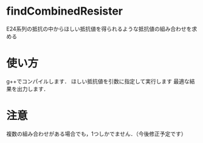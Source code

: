 # findCombinedResister
E24系列の抵抗の中からほしい抵抗値を得られるような抵抗値の組み合わせを求める


# 使い方
g++でコンパイルします．
ほしい抵抗値を引数に指定して実行します
最適な結果を出力します．

# 注意
複数の組み合わせがある場合でも，1つしかでません．（今後修正予定です）
